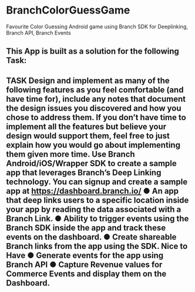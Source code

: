 # BranchColorGuessGame
Favourite Color Guessing Android game using Branch SDK for Deeplinking, Branch API, Branch Events

This App is built as a solution for the following Task:
--------------------------------------------------------------------------------------------------------------------------------------
TASK
Design and implement as many of the following features as you feel comfortable (and have time
for), include any notes that document the design issues you discovered and how you chose to
address them.
If you don’t have time to implement all the features but believe your design would support them,
feel free to just explain how you would go about implementing them given more time.
Use Branch Android/iOS/Wrapper SDK to create a sample app that leverages Branch’s
Deep Linking technology. You can signup and create a sample app at
https://dashboard.branch.io/
● An app that deep links users to a specific location inside your app by reading the data
associated with a Branch Link.
● Ability to trigger events using the Branch SDK inside the app and track these events on
the dashboard.
● Create shareable Branch links from the app using the SDK.
Nice to Have
● Generate events for the app using Branch API
● Capture Revenue values for Commerce Events and display them on the Dashboard.
--------------------------------------------------------------------------------------------------------------------------------------
